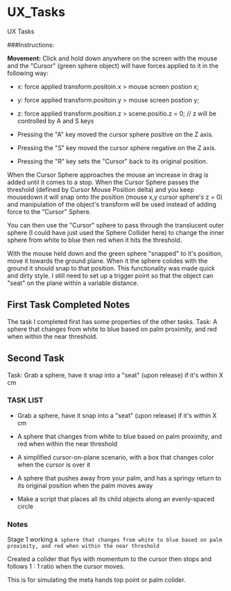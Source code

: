 # UX_Tasks
UX Tasks

###Instructions:

**Movement:**
Click and hold down anywhere on the screen with the mouse and the "Cursor" (green sphere object) will have forces applied to it in the following way: 

- x: force applied transform.positoin.x > mouse screen postion x;
- y: force applied transform.positoin.y > mouse screen postion y;
- z: force applied transform.position.z > scene.positio.z = 0; // z will be controlled by A and S keys

- Pressing the "A" key moved the cursor sphere positive on the Z axis.
- Pressing the "S" key moved the cursor sphere negative on the Z axis.

- Pressing the "R" key sets the "Cursor" back to its original position.

When the Cursor Sphere approaches the mouse an increase in drag is added until it comes to a stop. 
When the Cursor Sphere passes the threshold (defined by Cursor Mouse Position delta) and you keep mousedown it will snap onto the position (mouse x,y cursor sphere's z = 0) and manipulation of the object's transform will be used instead of adding force to the "Cursor" Sphere.

You can then use the "Cursor" sphere to pass through the translucent outer sphere (I could have just used the Sphere Collider here) to change the inner sphere from white to blue then red when it hits the threshold.

With the mouse held down and the green sphere "snapped" to it's position, move it towards the ground plane. When it the sphere colides with the ground it should snap to that position. This functionality was made quick and dirty style. 
I still need to set up a trigger point so that the object can "seat" on the plane within a variable distance.

## First Task Completed Notes

The task I completed first has some properties of the other tasks.
Task:
A sphere that changes from white to blue based on palm proximity, and red when within the near threshold.


## Second Task
Task: Grab a sphere, have it snap into a "seat" (upon release) if it's within X cm


### TASK LIST

- Grab a sphere, have it snap into a "seat" (upon release) if it's within X cm

- A sphere that changes from white to blue based on palm proximity, and red when within the near threshold

- A simplified cursor-on-plane scenario, with a box that changes color when the cursor is over it

- A sphere that pushes away from your palm, and has a springy return to its original position when the palm moves away

- Make a script that places all its child objects along an evenly-spaced circle

### Notes

Stage 1 working `A sphere that changes from white to blue based on palm proximity, and red when within the near threshold`

Created a colider that flys with momentum to the cursor then stops and follows 1 : 1 ratio when the cursor moves.

This is for simulating the meta hands top point or palm colider.
